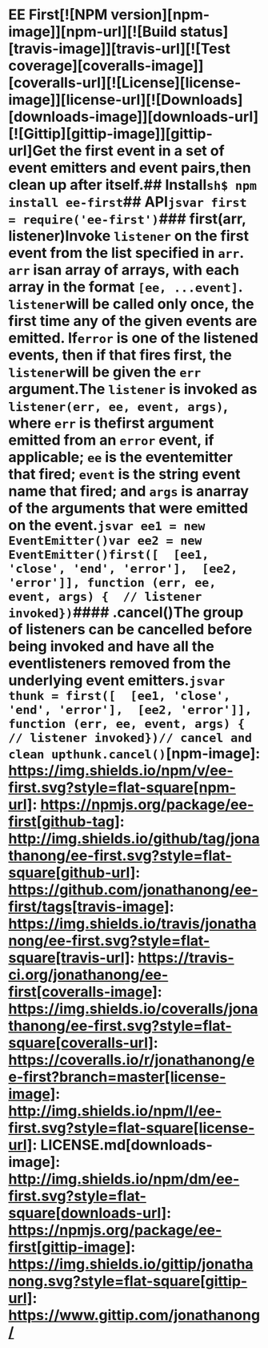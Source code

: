 # EE First[![NPM version][npm-image]][npm-url][![Build status][travis-image]][travis-url][![Test coverage][coveralls-image]][coveralls-url][![License][license-image]][license-url][![Downloads][downloads-image]][downloads-url][![Gittip][gittip-image]][gittip-url]Get the first event in a set of event emitters and event pairs,then clean up after itself.## Install```sh$ npm install ee-first```## API```jsvar first = require('ee-first')```### first(arr, listener)Invoke `listener` on the first event from the list specified in `arr`. `arr` isan array of arrays, with each array in the format `[ee, ...event]`. `listener`will be called only once, the first time any of the given events are emitted. If`error` is one of the listened events, then if that fires first, the `listener`will be given the `err` argument.The `listener` is invoked as `listener(err, ee, event, args)`, where `err` is thefirst argument emitted from an `error` event, if applicable; `ee` is the eventemitter that fired; `event` is the string event name that fired; and `args` is anarray of the arguments that were emitted on the event.```jsvar ee1 = new EventEmitter()var ee2 = new EventEmitter()first([  [ee1, 'close', 'end', 'error'],  [ee2, 'error']], function (err, ee, event, args) {  // listener invoked})```#### .cancel()The group of listeners can be cancelled before being invoked and have all the eventlisteners removed from the underlying event emitters.```jsvar thunk = first([  [ee1, 'close', 'end', 'error'],  [ee2, 'error']], function (err, ee, event, args) {  // listener invoked})// cancel and clean upthunk.cancel()```[npm-image]: https://img.shields.io/npm/v/ee-first.svg?style=flat-square[npm-url]: https://npmjs.org/package/ee-first[github-tag]: http://img.shields.io/github/tag/jonathanong/ee-first.svg?style=flat-square[github-url]: https://github.com/jonathanong/ee-first/tags[travis-image]: https://img.shields.io/travis/jonathanong/ee-first.svg?style=flat-square[travis-url]: https://travis-ci.org/jonathanong/ee-first[coveralls-image]: https://img.shields.io/coveralls/jonathanong/ee-first.svg?style=flat-square[coveralls-url]: https://coveralls.io/r/jonathanong/ee-first?branch=master[license-image]: http://img.shields.io/npm/l/ee-first.svg?style=flat-square[license-url]: LICENSE.md[downloads-image]: http://img.shields.io/npm/dm/ee-first.svg?style=flat-square[downloads-url]: https://npmjs.org/package/ee-first[gittip-image]: https://img.shields.io/gittip/jonathanong.svg?style=flat-square[gittip-url]: https://www.gittip.com/jonathanong/